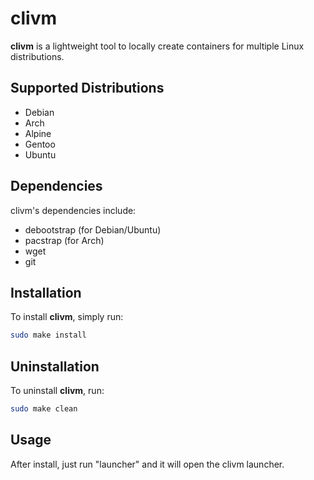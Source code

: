 # clivm

**clivm** is a lightweight tool to locally create containers for multiple Linux distributions.

## Supported Distributions

- Debian  
- Arch  
- Alpine  
- Gentoo  
- Ubuntu

## Dependencies
clivm's dependencies include:
- debootstrap (for Debian/Ubuntu)
- pacstrap (for Arch)
- wget
- git

## Installation

To install **clivm**, simply run:

```bash
sudo make install
```

## Uninstallation

To uninstall **clivm**, run:

```bash
sudo make clean
```

## Usage

After install, just run "launcher" and it will open the clivm launcher.

